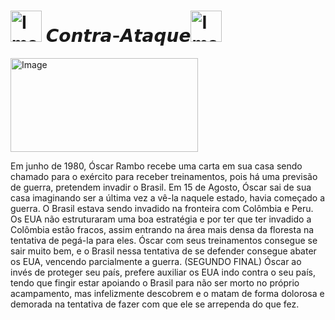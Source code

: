 
# <img src="https://images-wixmp-ed30a86b8c4ca887773594c2.wixmp.com/f/477b5fd1-8e7d-4278-9377-aa6aadc63969/ddw94rp-13144137-65d3-49a7-8843-cb3524b8e325.gif?token=eyJ0eXAiOiJKV1QiLCJhbGciOiJIUzI1NiJ9.eyJzdWIiOiJ1cm46YXBwOjdlMGQxODg5ODIyNjQzNzNhNWYwZDQxNWVhMGQyNmUwIiwiaXNzIjoidXJuOmFwcDo3ZTBkMTg4OTgyMjY0MzczYTVmMGQ0MTVlYTBkMjZlMCIsIm9iaiI6W1t7InBhdGgiOiJcL2ZcLzQ3N2I1ZmQxLThlN2QtNDI3OC05Mzc3LWFhNmFhZGM2Mzk2OVwvZGR3OTRycC0xMzE0NDEzNy02NWQzLTQ5YTctODg0My1jYjM1MjRiOGUzMjUuZ2lmIn1dXSwiYXVkIjpbInVybjpzZXJ2aWNlOmZpbGUuZG93bmxvYWQiXX0.kGcuzrgO5rFfsG-JhffM_NpHwlgxUx4pFc4zpNgOY2c" alt="Image" height="50" width="50" > 𝘾𝙤𝙣𝙩𝙧𝙖-𝘼𝙩𝙖𝙦𝙪𝙚<img src="https://images-wixmp-ed30a86b8c4ca887773594c2.wixmp.com/f/477b5fd1-8e7d-4278-9377-aa6aadc63969/ddw94rp-13144137-65d3-49a7-8843-cb3524b8e325.gif?token=eyJ0eXAiOiJKV1QiLCJhbGciOiJIUzI1NiJ9.eyJzdWIiOiJ1cm46YXBwOjdlMGQxODg5ODIyNjQzNzNhNWYwZDQxNWVhMGQyNmUwIiwiaXNzIjoidXJuOmFwcDo3ZTBkMTg4OTgyMjY0MzczYTVmMGQ0MTVlYTBkMjZlMCIsIm9iaiI6W1t7InBhdGgiOiJcL2ZcLzQ3N2I1ZmQxLThlN2QtNDI3OC05Mzc3LWFhNmFhZGM2Mzk2OVwvZGR3OTRycC0xMzE0NDEzNy02NWQzLTQ5YTctODg0My1jYjM1MjRiOGUzMjUuZ2lmIn1dXSwiYXVkIjpbInVybjpzZXJ2aWNlOmZpbGUuZG93bmxvYWQiXX0.kGcuzrgO5rFfsG-JhffM_NpHwlgxUx4pFc4zpNgOY2c" alt="Image" height="50" width="50" >

 <img src="https://user-images.githubusercontent.com/99884683/167651699-ccc3147d-ff67-4d1e-a6a6-e0f909e50d0d.jpg" align=”center” alt="Image" height="150" width="300">
 
Em junho de 1980, Óscar Rambo recebe uma carta em sua casa sendo chamado para o exército para receber treinamentos, pois há uma previsão de guerra, pretendem invadir o Brasil. Em 15 de Agosto, Óscar sai de sua casa imaginando ser a última vez a vê-la naquele estado, havia começado a guerra. O Brasil estava sendo invadido na fronteira com Colômbia e Peru. Os EUA não estruturaram uma boa estratégia e por ter que ter invadido a Colômbia estão fracos, assim entrando na área mais densa da floresta na tentativa de pegá-la para eles. Óscar com seus treinamentos consegue se sair muito bem, e o Brasil nessa tentativa de se defender consegue abater os EUA, vencendo parcialmente a guerra. (SEGUNDO FINAL) Óscar ao invés de proteger seu país, prefere auxiliar os EUA indo contra o seu país, tendo que fingir estar apoiando o Brasil para não ser morto no próprio acampamento, mas infelizmente descobrem e o matam de forma dolorosa e demorada na tentativa de fazer com que ele se arrependa do que fez.

 



